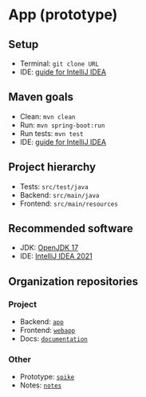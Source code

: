 
# App (prototype)
## Setup
- Terminal: `git clone URL`
- IDE: [guide for IntelliJ IDEA](https://www.jetbrains.com/help/idea/manage-projects-hosted-on-github.html#clone-from-GitHub)
## Maven goals
- Clean: `mvn clean`
- Run: `mvn spring-boot:run`
- Run tests: `mvn test`
- IDE: [guide for IntelliJ IDEA](https://www.jetbrains.com/help/idea/work-with-maven-goals.html#run_goal)
## Project hierarchy
- Tests: `src/test/java`
- Backend: `src/main/java`
- Frontend: `src/main/resources`
## Recommended software
- JDK: [OpenJDK 17](https://jdk.java.net/17)
- IDE: [IntelliJ IDEA 2021](https://www.jetbrains.com/idea)
## Organization repositories
### Project
- Backend: [`app`](https://github.com/Team-EI1039-EI1048-2021-22/app)
- Frontend: [`webapp`](https://github.com/Team-EI1039-EI1048-2021-22/webapp)
- Docs: [`documentation`](https://github.com/Team-EI1039-EI1048-2021-22/documentation)
### Other
- Prototype: [`spike`](https://github.com/Team-EI1039-EI1048-2021-22/spike)
- Notes: [`notes`](https://github.com/Team-EI1039-EI1048-2021-22/notes)
